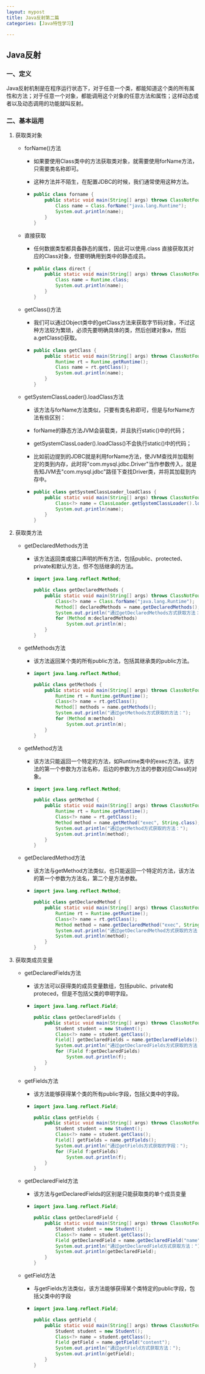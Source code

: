 ```yaml
---
layout: mypost
title: Java反射第二篇
categories: [Java特性学习]

---
```


## Java反射

### 一、定义

Java反射机制是在程序运行状态下，对于任意一个类，都能知道这个类的所有属性和方法；对于任意一个对象，都能调用这个对象的任意方法和属性；这样动态或者以及动态调用的功能就叫反射。

### 二、基本运用

1. 获取类对象
   - forName()方法
     - 如果要使用Class类中的方法获取类对象，就需要使用forName方法，只需要类名称即可。
     
     - 这种方法并不陌生，在配置JDBC的时候，我们通常使用这种方法。
     
     - ```java
       public class forname {
           public static void main(String[] args) throws ClassNotFoundException{
               Class name = Class.forName("java.lang.Runtime");
               System.out.println(name);
           }
       }
       ```
   - 直接获取
     
     - 任何数据类型都具备静态的属性，因此可以使用.class 直接获取其对应的Class对象，但要明确用到类中的静态成员。
     
     - ```java
       public class direct {
           public static void main(String[] args) throws ClassNotFoundException{
               Class name = Runtime.class;
               System.out.println(name);
           }
       }
       ```
   - getClass()方法
     
     - 我们可以通过Object类中的getClass方法来获取字节码对象，不过这种方法较为繁琐，必须先要明确具体的类，然后创建对象a，然后a.getClass()获取。
     
     - ```java
       public class getClass {
           public static void main(String[] args) throws ClassNotFoundException{
               Runtime rt = Runtime.getRuntime();
               Class name = rt.getClass();
               System.out.println(name);
           }
       }
       ```
   - getSystemClassLoader().loadClass方法
     - 该方法与forName方法类似，只要有类名称即可，但是与forName方法有些区别：
     
     - forName的静态方法JVM会装载类，并且执行static()中的代码；
     
     - getSystemClassLoader().loadClass()不会执行static()中的代码；
     
     - 比如前边提到的JDBC就是利用forName方法，使JVM查找并加载制定的类到内存，此时将"com.mysql.jdbc.Driver"当作参数传入，就是告知JVM去"com.mysql.jdbc"路径下查找Driver类，并将其加载到内存中。
     
     - ```java
       public class getSystemClassLoader_loadClass {
           public static void main(String[] args) throws ClassNotFoundException{
               Class<?> name = ClassLoader.getSystemClassLoader().loadClass("java.lang.Runtime");
               System.out.println(name);
           }
       }
       ```
2. 获取类方法
   - getDeclaredMethods方法
     
     - 该方法返回类或接口声明的所有方法，包括public、protected、private和默认方法，但不包括继承的方法。
     
     - ```java
       import java.lang.reflect.Method;
       
       public class getDeclaredMethods {
           public static void main(String[] args) throws ClassNotFoundException{
               Class<?> name = Class.forName("java.lang.Runtime");
               Method[] declaredMethods = name.getDeclaredMethods();
               System.out.println("通过getDeclaredMethods方式获取方法：");
               for (Method m:declaredMethods)
                   System.out.println(m);
           }
       }
       ```
     
   - getMethods方法
   
     - 该方法返回某个类的所有public方法，包括其继承类的public方法。
   
     - ```java
       import java.lang.reflect.Method;
       
       public class getMethods {
           public static void main(String[] args) throws ClassNotFoundException{
               Runtime rt = Runtime.getRuntime();
               Class<?> name = rt.getClass();
               Method[] methods = name.getMethods();
               System.out.println("通过getMethods方式获取的方法：");
               for (Method m:methods)
                   System.out.println(m);
           }
       }
       ```
   
   - getMethod方法
   
     - 该方法只能返回一个特定的方法，如Runtime类中的exec方法，该方法的第一个参数为方法名称，后边的参数为方法的参数对应Class的对象。
   
     - ```java
       import java.lang.reflect.Method;
       
       public class getMethod {
           public static void main(String[] args) throws ClassNotFoundException, NoSuchMethodException{
               Runtime rt = Runtime.getRuntime();
               Class<?> name = rt.getClass();
               Method method = name.getMethod("exec", String.class);
               System.out.println("通过getMethod方式获取的方法：");
               System.out.println(method);
           }
       }
       ```
   
   - getDeclaredMethod方法
   
     - 该方法与getMethod方法类似，也只能返回一个特定的方法，该方法的第一个参数为方法名，第二个是方法参数。
   
     - ```java
       import java.lang.reflect.Method;
       
       public class getDeclaredMethod {
           public static void main(String[] args) throws ClassNotFoundException, NoSuchMethodException{
               Runtime rt = Runtime.getRuntime();
               Class<?> name = rt.getClass();
               Method method = name.getDeclaredMethod("exec", String.class);
               System.out.println("通过getDeclaredMethod方式获取的方法：");
               System.out.println(method);
           }
       }
       ```
3. 获取类成员变量
   - getDeclaredFields方法
   
     - 该方法可以获得类的成员变量数组，包括public、private和proteced，但是不包括父类的申明字段。
   
     - ```java
       import java.lang.reflect.Field;
       
       public class getDeclaredFields {
           public static void main(String[] args) throws ClassNotFoundException{
               Student student = new Student();
               Class<?> name = student.getClass();
               Field[] getDeclaredFields = name.getDeclaredFields();
               System.out.println("通过getDeclaredFields方式获取的方法：");
               for (Field f:getDeclaredFields)
                   System.out.println(f);
           }
       }
       ```
   
   - getFields方法
   
     - 该方法能够获得某个类的所有public字段，包括父类中的字段。
   
     - ```java
       import java.lang.reflect.Field;
       
       public class getFields {
           public static void main(String[] args) throws ClassNotFoundException{
               Student student = new Student();
               Class<?> name = student.getClass();
               Field[] getFields = name.getFields();
               System.out.println("通过getFields方式获取的字段：");
               for (Field f:getFields)
                   System.out.println(f);
           }
       }
       ```
   
   - getDeclaredField方法
   
     - 该方法与getDeclaredFields的区别是只能获取类的单个成员变量
   
     - ```java
       import java.lang.reflect.Field;
       
       public class getDeclaredField {
           public static void main(String[] args) throws ClassNotFoundException,NoSuchFieldException{
               Student student = new Student();
               Class<?> name = student.getClass();
               Field getDeclaredField = name.getDeclaredField("name");
               System.out.println("通过getDeclaredField方式获取方法：");
               System.out.println(getDeclaredField);
           }
       }
       ```
   
   - getField方法
   
     - 与getFields方法类似，该方法能够获得某个类特定的public字段，包括父类中的字段
   
     - ```java
       import java.lang.reflect.Field;
       
       public class getField {
           public static void main(String[] args) throws ClassNotFoundException,NoSuchFieldException{
               Student student = new Student();
               Class<?> name = student.getClass();
               Field getField = name.getField("content");
               System.out.println("通过getField方式获取方法：");
               System.out.println(getField);
           }
       }
       ```
   
       
